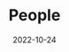 ---
title: People
date: 2022-10-24

type: landing

sections:
  - block: people
    content:
      title: Meet the Team
      # Choose which groups/teams of users to display.
      #   Edit `user_groups` in each user's profile to add them to one or more of these groups.
      user_groups:
          - Members
      sort_by: Params.sorting
      sort_ascending: true
    design:
      show_interests: false
      show_role: true
      show_social: true
---